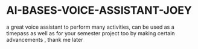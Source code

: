 # AI-BASES-VOICE-ASSISTANT-JOEY

a great voice assistant to perform many activities, can be used as a timepass as well as for your semester project too by making certain advancements , thank me later
